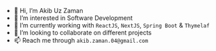 - 👋 Hi, I’m Akib Uz Zaman
- 👀 I’m interested in Software Development
- 🌱 I’m currently working with `ReactJS`, `NextJS`, `Spring Boot` & `Thymelaf`
- 💞️ I’m looking to collaborate on different projects
- 📫 Reach me through `akib.zaman.04@gmail.com`
